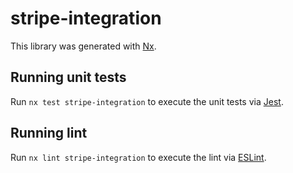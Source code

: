 # stripe-integration

This library was generated with [Nx](https://nx.dev).

## Running unit tests

Run `nx test stripe-integration` to execute the unit tests via [Jest](https://jestjs.io).

## Running lint

Run `nx lint stripe-integration` to execute the lint via [ESLint](https://eslint.org/).
